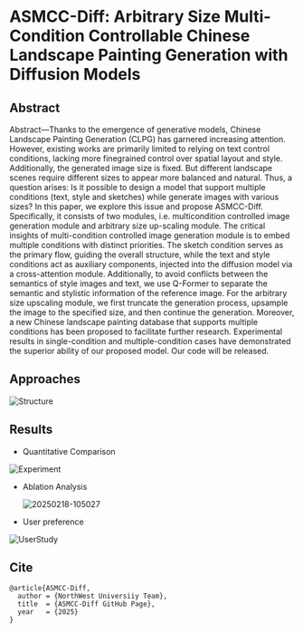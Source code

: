 # ASMCC-Diff: Arbitrary Size Multi-Condition Controllable Chinese Landscape Painting Generation with Diffusion Models



## Abstract
Abstract—Thanks to the emergence of generative models, Chinese Landscape Painting Generation (CLPG) has garnered increasing attention. However, existing works are primarily limited to relying on text control conditions, lacking more finegrained control over spatial layout and style. Additionally, the generated image size is fixed. But different landscape scenes require different sizes to appear more balanced and natural. Thus, a question arises: Is it possible to design a model that support multiple conditions (text, style and sketches) while generate images with various sizes? In this paper, we explore this issue and propose ASMCC-Diff. Specifically, it consists of two modules, i.e. multicondition controlled image generation module and arbitrary size up-scaling module. The critical insights of multi-condition controlled image generation module is to embed multiple conditions with distinct priorities. The sketch condition serves as the primary flow, guiding the overall structure, while the text and style conditions act as auxiliary components, injected into the diffusion model via a cross-attention module. Additionally, to avoid conflicts between the semantics of style images and text, we use Q-Former to separate the semantic and stylistic information of the reference image. For the arbitrary size upscaling module, we first truncate the generation process, upsample the image to the specified size, and then continue the generation. Moreover, a new Chinese landscape painting database that supports multiple conditions has been proposed to facilitate further research. Experimental results in single-condition and multiple-condition cases have demonstrated the superior ability of our proposed model. Our code will be released.

## Approaches



![Structure](D:\research\ASMCC-Diff\docs\Structure.png)

## Results

- Quantitative Comparison



![Experiment](D:\research\ASMCC-Diff\docs\Experiment.png)



- Ablation Analysis

  ![20250218-105027](D:\research\ASMCC-Diff\docs\20250218-105027.png)

- User preference

![UserStudy](D:\research\ASMCC-Diff\docs\UserStudy.png)

## Cite

```
@article{ASMCC-Diff,
  author = {NorthWest Universiiy Team},
  title  = {ASMCC-Diff GitHub Page},
  year   = {2025}
}
```

